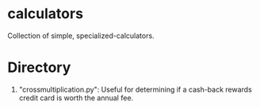 # calculators
Collection of simple, specialized-calculators.
# Directory
1. "crossmultiplication.py": Useful for determining if a cash-back rewards credit card is worth the annual fee.
